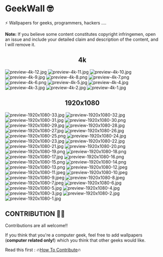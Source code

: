 # GeekWall 🤓
⚡ Wallpapers for geeks, programmers, hackers ....
<br/>

**Note:** If you believe some content constitutes copyright infringemen, open an issue and include your detailed claim and description of the content, and I will remove it.

## <div align="center">4k</div>
![preview-4k-12.jpg](4k/12_4k.jpg?raw=true)
![preview-4k-11.jpg](4k/11_4k.jpg?raw=true)
![preview-4k-10.jpg](4k/10_4k.jpg?raw=true)
![preview-4k-9.jpg](4k/9_4k.jpg?raw=true)
![preview-4k-8.png](4k/8_4k.png?raw=true)
![preview-4k-7.png](4k/7_4k.png?raw=true)
![preview-4k-6.png](4k/6_4k.png?raw=true)
![preview-4k-5.jpg](4k/5_4k.jpg?raw=true)
![preview-4k-4.jpg](4k/4_4k.jpg?raw=true)
![preview-4k-3.jpg](4k/3_4k.jpg?raw=true)
![preview-4k-2.jpg](4k/2_4k.jpg?raw=true)
![preview-4k-1.jpg](4k/1_4k.jpg?raw=true)

## <div align="center">1920x1080</div>
![preview-1920x1080-33.jpg](1920x1080/33_1920x1080.jpg?raw=true)
![preview-1920x1080-32.jpg](1920x1080/32_1920x1080.jpg?raw=true)
![preview-1920x1080-31.jpg](1920x1080/31_1920x1080.jpg?raw=true)
![preview-1920x1080-30.png](1920x1080/30_1920x1080.png?raw=true)
![preview-1920x1080-29.jpg](1920x1080/29_1920x1080.jpg?raw=true)
![preview-1920x1080-28.jpg](1920x1080/28_1920x1080.jpg?raw=true)
![preview-1920x1080-27.jpg](1920x1080/27_1920x1080.jpg?raw=true)
![preview-1920x1080-26.jpg](1920x1080/26_1920x1080.jpg?raw=true)
![preview-1920x1080-25.png](1920x1080/25_1920x1080.png?raw=true)
![preview-1920x1080-24.jpg](1920x1080/24_1920x1080.jpg?raw=true)
![preview-1920x1080-23.jpg](1920x1080/23_1920x1080.jpg?raw=true)
![preview-1920x1080-22.jpg](1920x1080/22_1920x1080.jpg?raw=true)
![preview-1920x1080-21.jpg](1920x1080/21_1920x1080.jpg?raw=true)
![preview-1920x1080-20.png](1920x1080/20_1920x1080.png?raw=true)
![preview-1920x1080-19.png](1920x1080/19_1920x1080.png?raw=true)
![preview-1920x1080-18.png](1920x1080/18_1920x1080.png?raw=true)
![preview-1920x1080-17.jpg](1920x1080/17_1920x1080.jpg?raw=true)
![preview-1920x1080-16.png](1920x1080/16_1920x1080.png?raw=true)
![preview-1920x1080-15.png](1920x1080/15_1920x1080.png?raw=true)
![preview-1920x1080-14.png](1920x1080/14_1920x1080.png?raw=true)
![preview-1920x1080-13.png](1920x1080/13_1920x1080.png?raw=true)
![preview-1920x1080-12.jpeg](1920x1080/12_1920x1080.jpeg?raw=true)
![preview-1920x1080-11.jpeg](1920x1080/11_1920x1080.jpeg?raw=true)
![preview-1920x1080-10.jpeg](1920x1080/10_1920x1080.jpeg?raw=true)
![preview-1920x1080-9.jpeg](1920x1080/9_1920x1080.jpeg?raw=true)
![preview-1920x1080-8.jpeg](1920x1080/8_1920x1080.jpeg?raw=true)
![preview-1920x1080-7.jpeg](1920x1080/7_1920x1080.jpeg?raw=true)
![preview-1920x1080-6.jpg](1920x1080/6_1920x1080.jpg?raw=true)
![preview-1920x1080-5.jpg](1920x1080/5_1920x1080.jpg?raw=true)
![preview-1920x1080-4.jpg](1920x1080/4_1920x1080.jpg?raw=true)
![preview-1920x1080-3.jpg](1920x1080/3_1920x1080.jpg?raw=true)
![preview-1920x1080-2.jpg](1920x1080/2_1920x1080.jpg?raw=true)
![preview-1920x1080-1.jpg](1920x1080/1_1920x1080.jpg?raw=true)

## CONTRIBUTION 🤝🏼
Contributions are all welcome!!<br/>

If you think that you're a computer geek, feel free to add wallpapers (<b>computer related only!</b>) which you think that other geeks would like.

Read this first : 🔥[How To Contribute](./CONTRIBUTION.md)🔥
